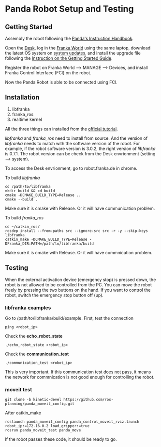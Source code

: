 # Panda Robot Setup and Testing

## Getting Started

Assembly the robot following the [Panda's Instruction Handbook](https://download.franka.de/Franka_Emika_Panda_Instruction_Handbook_EN.pdf).

Open the [Desk](Franka.Robot.de), log in the [Franka World](https://world.franka.de/) using the same laptop, download the latest OS system on [system updates](https://support.franka.de/#system-updates), and install the upgrade file following the [Instruction on the Getting Started Guide](https://download.franka.de/Getting_Started_System_Upgrade.pdf).

Register the robot on Franka World --> MANAGE --> Devices, and install Franka Control Interface (FCI) on the robot.

Now the Panda Robot is able to be connected using FCI.

## Installation
1. libfranka
2. franka_ros
3. realtime kernel

All the three things can installed from the [official tutorial](https://frankaemika.github.io/docs/installation_linux.html).

_libfranka_ and *franka_ros* need to install from source. And the version of _libfranka_ needs to match with the software version of the robot. For example, if the robot software version is 3.0.2, the right version of _libfranka_ is 0.7.1. The robot version can be check from the Desk envrionment (setting --> system).

To access the Desk envrionment, go to robot.franka.de in chrome.

To build _libfranka_
```shell
cd /path/to/libfranka
mkdir build && cd build
cmake -DCMAKE_BUILD_TYPE=Release ..
cmake --build .
```
Make sure it is cmake with Release. Or it will have communication problem.

To build *franka_ros*
```shell
cd ~/catkin_ros/
rosdep install --from-paths src --ignore-src src -r -y --skip-keys libfranka
catkin_make -DCMAKE_BUILD_TYPE=Release -DFranka_DIR:PATH=/path/to/libfranka/build
```
Make sure it is cmake with Release. Or it will have commnication problem.


## Testing
When the external activation device (emergency stop) is pressed down, the robot is not allowed to be controlled from the PC. You can move the robot freely by pressing the two buttons on the hand. If you want to control the robot, switch the emergency stop button off (up).

### libfranka examples
Go to /path/to/libfranka/build/example. First, test the connection
```shell
ping <robot_ip>
```
Check the **echo_robot_state**
```shell
./echo_robot_state <robot_ip>
```
Check the **communication_test**
```shell
./communication_test <robot_ip>
```
This is very important. If this communication test does not pass, it means the network for commnication is not good enough for controlling the robot.

### moveit test
```
git clone -b kinetic-devel https://github.com/ros-planning/panda_moveit_config.git
```
After catkin_make
```
roslaunch panda_moveit_config panda_control_moveit_rviz.launch robot_ip:=172.16.0.2 load_gripper:=true
rosrun panda_moveit_test panda_move
```
If the robot passes these code, it should be ready to go.



